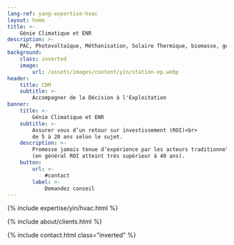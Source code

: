 ```yaml
---
lang-ref: yang-expertise-hvac
layout: home
title: >-
    Génie Climatique et ENR
description: >-
    PAC, Photovoltaïque, Méthanisation, Solaire Thermique, biomasse, géothermie : apporter l’efficience, la fiabilité et le retour sur investissement exigibles de 5 à 20 ans, au lieu de plus de 50 ans fréquemment constaté.
background:
    class: inverted
    image:
        url: /assets/images/content/yin/station-ep.webp
header:
    title: CDM
    subtitle: >-
        Accompagner de la Décision à l'Exploitation
banner:
    title: >-
        Génie Climatique et ENR
    subtitle: >-
        Assurer vous d’un retour sur investissement (ROI)<br>
        de 5 à 20 ans selon le sujet.
    description: >-
        Promesse jamais tenue d’expérience par les acteurs traditionnels du marché<br>
        (en général ROI atteint très supérieur à 40 ans).
    button:
        url: >-
            #contact
        label: >-
            Demandez conseil
---
```


{% include expertise/yin/hvac.html %}

{% include about/clients.html %}

{% include contact.html class="inverted" %}

